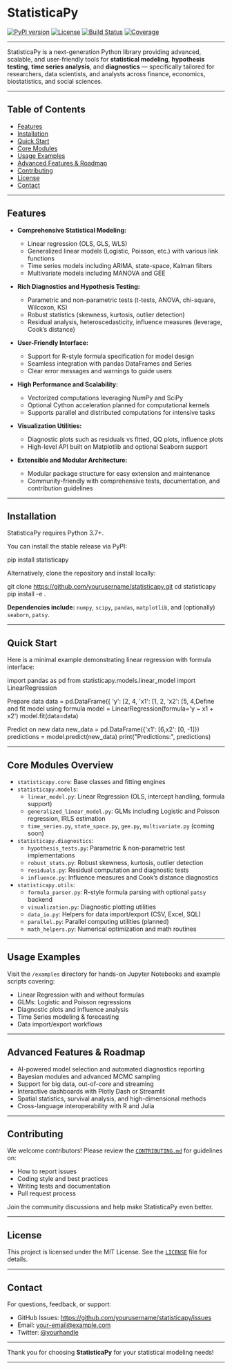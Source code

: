 # StatisticaPy

[![PyPI version](https://img.shields.io/pypi/v/statisticapy.svg)](https://pypi.org/project/statisticapy/)
[![License](https://img.shields.io/badge/license-MIT-blue.svg)](LICENSE)
[![Build Status](https://img.shields.io/github/actions/workflow/status/yourusername/statisticapy/ci.yml)](https://github.com/yourusername/statisticapy/actions)
[![Coverage](https://img.shields.io/codecov/c/github/yourusername/statisticapy.svg)](https://codecov.io/gh/yourusername/statisticapy)

---

StatisticaPy is a next-generation Python library providing advanced, scalable, and user-friendly tools for **statistical modeling**, **hypothesis testing**, **time series analysis**, and **diagnostics** — specifically tailored for researchers, data scientists, and analysts across finance, economics, biostatistics, and social sciences.

---

## Table of Contents

- [Features](#features)
- [Installation](#installation)
- [Quick Start](#quick-start)
- [Core Modules](#core-modules)
- [Usage Examples](#usage-examples)
- [Advanced Features & Roadmap](#advanced-features--roadmap)
- [Contributing](#contributing)
- [License](#license)
- [Contact](#contact)

---

## Features

- **Comprehensive Statistical Modeling:**
  - Linear regression (OLS, GLS, WLS)
  - Generalized linear models (Logistic, Poisson, etc.) with various link functions
  - Time series models including ARIMA, state-space, Kalman filters
  - Multivariate models including MANOVA and GEE

- **Rich Diagnostics and Hypothesis Testing:**
  - Parametric and non-parametric tests (t-tests, ANOVA, chi-square, Wilcoxon, KS)
  - Robust statistics (skewness, kurtosis, outlier detection)
  - Residual analysis, heteroscedasticity, influence measures (leverage, Cook’s distance)

- **User-Friendly Interface:**
  - Support for R-style formula specification for model design
  - Seamless integration with pandas DataFrames and Series
  - Clear error messages and warnings to guide users

- **High Performance and Scalability:**
  - Vectorized computations leveraging NumPy and SciPy
  - Optional Cython acceleration planned for computational kernels
  - Supports parallel and distributed computations for intensive tasks

- **Visualization Utilities:**
  - Diagnostic plots such as residuals vs fitted, QQ plots, influence plots
  - High-level API built on Matplotlib and optional Seaborn support

- **Extensible and Modular Architecture:**
  - Modular package structure for easy extension and maintenance
  - Community-friendly with comprehensive tests, documentation, and contribution guidelines

---

## Installation

StatisticaPy requires Python 3.7+.

You can install the stable release via PyPI:

pip install statisticapy



Alternatively, clone the repository and install locally:

git clone https://github.com/yourusername/statisticapy.git
cd statisticapy
pip install -e .



**Dependencies include:** `numpy`, `scipy`, `pandas`, `matplotlib`, and (optionally) `seaborn`, `patsy`.

---

## Quick Start

Here is a minimal example demonstrating linear regression with formula interface:

import pandas as pd
from statisticapy.models.linear_model import LinearRegression

Prepare data
data = pd.DataFrame({
'y': [2, 4,
'x1': [1, 2,
'x2': [5, 4,Define and fit model using formula
model = LinearRegression(formula='y ~ x1 + x2')
model.fit(data=data)

Predict on new data
new_data = pd.DataFrame({'x1': [6,x2': [0, -1]})
predictions = model.predict(new_data)
print("Predictions:", predictions)



---

## Core Modules Overview

- `statisticapy.core`: Base classes and fitting engines
- `statisticapy.models`:
  - `linear_model.py`: Linear Regression (OLS, intercept handling, formula support)
  - `generalized_linear_model.py`: GLMs including Logistic and Poisson regression, IRLS estimation
  - `time_series.py`, `state_space.py`, `gee.py`, `multivariate.py` (coming soon)
- `statisticapy.diagnostics`:
  - `hypothesis_tests.py`: Parametric & non-parametric test implementations
  - `robust_stats.py`: Robust skewness, kurtosis, outlier detection
  - `residuals.py`: Residual computation and diagnostic tests
  - `influence.py`: Influence measures and Cook’s distance diagnostics
- `statisticapy.utils`:
  - `formula_parser.py`: R-style formula parsing with optional `patsy` backend
  - `visualization.py`: Diagnostic plotting utilities
  - `data_io.py`: Helpers for data import/export (CSV, Excel, SQL)
  - `parallel.py`: Parallel computing utilities (planned)
  - `math_helpers.py`: Numerical optimization and math routines

---

## Usage Examples

Visit the `/examples` directory for hands-on Jupyter Notebooks and example scripts covering:

- Linear Regression with and without formulas
- GLMs: Logistic and Poisson regressions
- Diagnostic plots and influence analysis
- Time Series modeling & forecasting
- Data import/export workflows

---

## Advanced Features & Roadmap

- AI-powered model selection and automated diagnostics reporting
- Bayesian modules and advanced MCMC sampling
- Support for big data, out-of-core and streaming
- Interactive dashboards with Plotly Dash or Streamlit
- Spatial statistics, survival analysis, and high-dimensional methods
- Cross-language interoperability with R and Julia

---

## Contributing

We welcome contributors! Please review the [`CONTRIBUTING.md`](CONTRIBUTING.md) for guidelines on:

- How to report issues
- Coding style and best practices
- Writing tests and documentation
- Pull request process

Join the community discussions and help make StatisticaPy even better.

---

## License

This project is licensed under the MIT License. See the [`LICENSE`](LICENSE) file for details.

---

## Contact

For questions, feedback, or support:

- GitHub Issues: https://github.com/yourusername/statisticapy/issues
- Email: your-email@example.com
- Twitter: [@yourhandle](https://twitter.com/yourhandle)

---

Thank you for choosing **StatisticaPy** for your statistical modeling needs!

---
